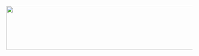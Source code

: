 <a href="https://www.gitanimals.org/en_US?utm_medium=image&utm_source=ilikewhale&utm_content=line">
  <img
    src="https://render.gitanimals.org/lines/ilikewhale?pet-id=695249556048894337"
    width="600"
    height="120"
  />
</a>
